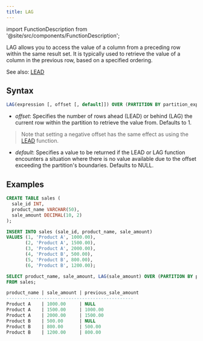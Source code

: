```yaml
---
title: LAG
---
```


import FunctionDescription from '@site/src/components/FunctionDescription';

<FunctionDescription description="Introduced: v1.1.50"/>

LAG allows you to access the value of a column from a preceding row within the same result set. It is typically used to retrieve the value of a column in the previous row, based on a specified ordering.

See also: [LEAD](lead.md)

## Syntax

```sql
LAG(expression [, offset [, default]]) OVER (PARTITION BY partition_expression ORDER BY sort_expression)
```

- *offset*: Specifies the number of rows ahead (LEAD) or behind (LAG) the current row within the partition to retrieve the value from. Defaults to 1.
> Note that setting a negative offset has the same effect as using the [LEAD](lead.md) function.

- *default*: Specifies a value to be returned if the LEAD or LAG function encounters a situation where there is no value available due to the offset exceeding the partition's boundaries. Defaults to NULL.

## Examples

```sql
CREATE TABLE sales (
  sale_id INT,
  product_name VARCHAR(50),
  sale_amount DECIMAL(10, 2)
);

INSERT INTO sales (sale_id, product_name, sale_amount)
VALUES (1, 'Product A', 1000.00),
       (2, 'Product A', 1500.00),
       (3, 'Product A', 2000.00),
       (4, 'Product B', 500.00),
       (5, 'Product B', 800.00),
       (6, 'Product B', 1200.00);

SELECT product_name, sale_amount, LAG(sale_amount) OVER (PARTITION BY product_name ORDER BY sale_id) AS previous_sale_amount
FROM sales;

product_name | sale_amount | previous_sale_amount
-----------------------------------------------
Product A    | 1000.00     | NULL
Product A    | 1500.00     | 1000.00
Product A    | 2000.00     | 1500.00
Product B    | 500.00      | NULL
Product B    | 800.00      | 500.00
Product B    | 1200.00     | 800.00
```